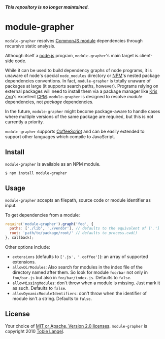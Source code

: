***This repository is no longer maintained.*** 

module-grapher
==============

`module-grapher` resolves [CommonJS module][1] dependencies through recursive static analysis.

Although itself a [node.js][2] program, `module-grapher`'s main target is client-side code.

While it can be used to build dependency graphs of node programs, it is unaware of node's special `node_modules` directory or [NPM][3]'s nested package dependencies conventions. In fact, `module-grapher` is totally unaware of packages at large (it supports search paths, however). Programs relying on external packages will need to install them via a package manager like [Kris Zyp][4]'s excellent [CPM][5]. `module-grapher` is designed to resolve _module_ dependencies, not _package_ dependencies.

In the future, `module-grapher` might become package-aware to handle cases where multiple versions of the same package are required, but this is not currently a priority.

`module-grapher` supports [CoffeeScript][6] and can be easily extended to support other languages which compile to JavaScript.

Install
-------

`module-grapher` is available as an NPM module.

    $ npm install module-grapher

Usage
-----

`module-grapher` accepts an filepath, source code or module identifier as input.

To get dependencies from a module:

```javascript
require('module-grapher').graph('foo', {
  paths: ['./lib', './vendor'], // defaults to the equivalent of ['.']
  root: 'path/to/package/root/' // defaults to process.cwd()
}, callback);
```

Other options include:

* `extensions` (defaults to `['.js', '.coffee']`): an array of supported extensions.
* `allowDirModules`: Also search for modules in the index file of the directory named after them. So look for module `foo/bar` not only in `foo/bar.js` but also in `foo/bar/index.js`. Defaults to `false`.
* `allowMissingModules`: don't throw when a module is missing. Just mark it as such. Defaults to `false`.
* `allowDynamicModuleIdentifiers`: don't throw when the identifier of module isn't a string. Defaults to `false`.

License
-------

Your choice of [MIT or Apache, Version 2.0 licenses][7]. `module-grapher` is copyright 2010 [Tobie Langel][8].

[1]: http://wiki.commonjs.org/wiki/Modules/1.1
[2]: http://nodejs.org
[3]: http://npmjs.org
[4]: http://www.sitepen.com/blog/author/kzyp/
[5]: http://github.com/kriszyp/cpm
[6]: http://jashkenas.github.com/coffee-script
[7]: https://raw.github.com/tobie/module-grapher/master/LICENSE
[8]: http://tobielangel.com
